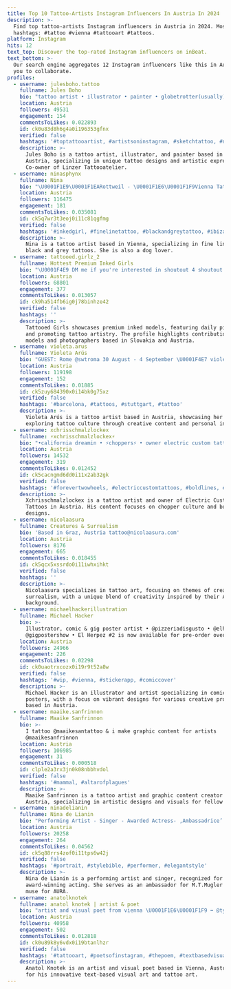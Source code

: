 ```yaml
---
title: Top 10 Tattoo-Artists Instagram Influencers In Austria In 2024
description: >-
  Find top tattoo-artists Instagram influencers in Austria in 2024. Most popular
  hashtags: #tattoo #vienna #tattooart #tattoos.
platform: Instagram
hits: 12
text_top: Discover the top-rated Instagram influencers on inBeat.
text_bottom: >-
  Our search engine aggregates 12 Instagram influencers like this in Austria for
  you to collaborate.
profiles:
  - username: julesboho.tattoo
    fullname: Jules Boho
    bio: "tattoo artist • illustrator • painter • globetrotter(usually)• co-owner of Linzer Tattooatelier • based in Linz, AT \U0001F1E6\U0001F1F9\U0001F30E ☀️\U0001F919\U0001F3FC"
    location: Austria
    followers: 49531
    engagement: 154
    commentsToLikes: 0.022893
    id: ck0u83d8h6g4a0i196353gfnx
    verified: false
    hashtags: '#toptattooartist, #artistsoninstagram, #sketchtattoo, #naturetattoo'
    description: >-
      Jules Boho is a tattoo artist, illustrator, and painter based in Linz,
      Austria, specializing in unique tattoo designs and artistic expressions.
      Co-owner of Linzer Tattooatelier.
  - username: ninasphynx
    fullname: Nina
    bio: "\U0001F1E9\U0001F1EARottweil - \U0001F1E6\U0001F1F9Vienna Tattooartist R Tattoo&Barber \U0001F91E\U0001F3FB Dog lover\U0001F436 ❤️\U0001F512 Tattoo appointment"
    location: Austria
    followers: 116475
    engagement: 181
    commentsToLikes: 0.035081
    id: ck5q7wr3t3eoj0i11c81qgfmg
    verified: false
    hashtags: '#inkedgirl, #finelinetattoo, #blackandgreytattoo, #ibiza'
    description: >-
      Nina is a tattoo artist based in Vienna, specializing in fine line and
      black and grey tattoos. She is also a dog lover.
  - username: tattooed.girlz_2
    fullname: Hottest Premium Inked Girls
    bio: "\U0001F4E9 DM me if you're interested in shoutout 4 shoutout \U0001F193 Follow me for more daily pictures \U0001F4F2 All credits goes to models and photographers \U0001F1F8\U0001F1F0 Slovakia, PE"
    location: Austria
    followers: 68801
    engagement: 377
    commentsToLikes: 0.013057
    id: ck9ha514fb6ig0j78binhze42
    verified: false
    hashtags: ''
    description: >-
      Tattooed Girls showcases premium inked models, featuring daily pictures
      and promoting tattoo artistry. The profile highlights contributions from
      models and photographers based in Slovakia and Austria.
  - username: violeta.arus
    fullname: Violeta Arús
    bio: "GUEST: Rome @swtroma 30 August - 4 September \U0001F4E7 violeta.arus@gmail.com"
    location: Austria
    followers: 119198
    engagement: 152
    commentsToLikes: 0.01885
    id: ck5zuy684390x0i14bk0g75xz
    verified: false
    hashtags: '#barcelona, #tattoos, #stuttgart, #tattoo'
    description: >-
      Violeta Arús is a tattoo artist based in Austria, showcasing her work and
      exploring tattoo culture through creative content and personal insights.
  - username: xchrisschmalzlockex
    fullname: ⚡️xchrisschmalzlockex⚡️
    bio: "•california dreamin • ⚡️choppers⚡️ • owner electric custom tattoos • • no crying • no sissy stuff • • vienna • \U0001F9B7"
    location: Austria
    followers: 14532
    engagement: 319
    commentsToLikes: 0.012452
    id: ck5cacngmd6dd0i11x2ab32gk
    verified: false
    hashtags: '#forevertwowheels, #electriccustomtattoos, #boldlines, #finestquality'
    description: >-
      Xchrisschmalzlockex is a tattoo artist and owner of Electric Custom
      Tattoos in Austria. His content focuses on chopper culture and bold tattoo
      designs.
  - username: nicolaasura
    fullname: Creatures & Surrealism
    bio: 'Based in Graz, Austria tattoo@nicolaasura.com'
    location: Austria
    followers: 8176
    engagement: 665
    commentsToLikes: 0.018455
    id: ck5qcx5xssrdo0i11iwhxihkt
    verified: false
    hashtags: ''
    description: >-
      Nicolaasura specializes in tattoo art, focusing on themes of creatures and
      surrealism, with a unique blend of creativity inspired by their Austrian
      background.
  - username: michaelhackerillustration
    fullname: Michael Hacker
    bio: >-
      Illustrator, comic & gig poster artist • @pizzeriadisgusto • @elherpez •
      @gigpostershow • El Herpez #2 is now available for pre-order over at
    location: Austria
    followers: 24966
    engagement: 226
    commentsToLikes: 0.02298
    id: ck0uaotrxcozx0i19r9t52a8w
    verified: false
    hashtags: '#wip, #vienna, #stickerapp, #comiccover'
    description: >-
      Michael Hacker is an illustrator and artist specializing in comics and gig
      posters, with a focus on vibrant designs for various creative projects
      based in Austria.
  - username: maaike.sanfrinnon
    fullname: Maaike Sanfrinnon
    bio: >-
      I tattoo @maaikesantattoo & i make graphic content for artists
      @maaikesanfrinnon
    location: Austria
    followers: 106985
    engagement: 31
    commentsToLikes: 0.000518
    id: clple2a3rx3jn0k08nbbhvdol
    verified: false
    hashtags: '#mammal, #altarofplagues'
    description: >-
      Maaike Sanfrinnon is a tattoo artist and graphic content creator based in
      Austria, specializing in artistic designs and visuals for fellow artists.
  - username: ninadelianin
    fullname: Nina de Lianin
    bio: "Performing Artist - Singer - Awarded Actress- ‚Ambassadrice’ of M.T.Mugler. Muse for AURA. \U0001F423Belgrade,\U0001F3D8Vienna&Berlin,✈️worldwide & beyond\U0001F308#ninadelianin"
    location: Austria
    followers: 20258
    engagement: 264
    commentsToLikes: 0.04562
    id: ck5q88rrs4zof0i11tps6w42j
    verified: false
    hashtags: '#portrait, #stylebible, #performer, #elegantstyle'
    description: >-
      Nina de Lianin is a performing artist and singer, recognized for her
      award-winning acting. She serves as an ambassador for M.T.Mugler and a
      muse for AURA.
  - username: anatolknotek
    fullname: anatol knotek | artist & poet
    bio: "artist and visual poet from vienna \U0001F1E6\U0001F1F9 ➡️ @typewriterartist"
    location: Austria
    followers: 40958
    engagement: 502
    commentsToLikes: 0.012818
    id: ck0u89k8y6vdx0i19btanlhzr
    verified: false
    hashtags: '#tattooart, #poetsofinstagram, #thepoem, #textbasedvisualart'
    description: >-
      Anatol Knotek is an artist and visual poet based in Vienna, Austria, known
      for his innovative text-based visual art and tattoo art.
---
```



